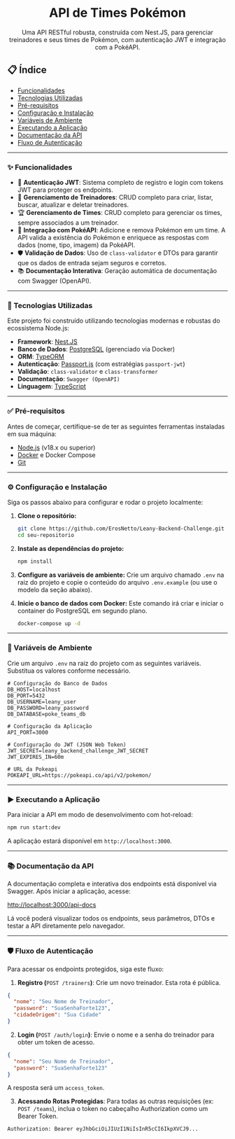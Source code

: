 <div align="center">
  <h1>API de Times Pokémon</h1>
  <p>
    Uma API RESTful robusta, construída com Nest.JS, para gerenciar treinadores e seus times de Pokémon, com autenticação JWT e integração com a PokéAPI.
  </p>
</div>

## 📋 Índice

- [Funcionalidades](#-funcionalidades)
- [Tecnologias Utilizadas](#-tecnologias-utilizadas)
- [Pré-requisitos](#-pré-requisitos)
- [Configuração e Instalação](#️-configuração-e-instalação)
- [Variáveis de Ambiente](#-variáveis-de-ambiente)
- [Executando a Aplicação](#️-executando-a-aplicação)
- [Documentação da API](#-documentação-da-api)
- [Fluxo de Autenticação](#-fluxo-de-autenticação)

---

### ✨ Funcionalidades

- 🔐 **Autenticação JWT**: Sistema completo de registro e login com tokens JWT para proteger os endpoints.
- 👤 **Gerenciamento de Treinadores**: CRUD completo para criar, listar, buscar, atualizar e deletar treinadores.
- 🏆 **Gerenciamento de Times**: CRUD completo para gerenciar os times, sempre associados a um treinador.
- 🐲 **Integração com PokéAPI**: Adicione e remova Pokémon em um time. A API valida a existência do Pokémon e enriquece as respostas com dados (nome, tipo, imagem) da PokéAPI.
- 🛡️ **Validação de Dados**: Uso de `class-validator` e DTOs para garantir que os dados de entrada sejam seguros e corretos.
- 📚 **Documentação Interativa**: Geração automática de documentação com Swagger (OpenAPI).

---

### 🚀 Tecnologias Utilizadas

Este projeto foi construído utilizando tecnologias modernas e robustas do ecossistema Node.js:

- **Framework**: [Nest.JS](https://nestjs.com/)
- **Banco de Dados**: [PostgreSQL](https://www.postgresql.org/) (gerenciado via Docker)
- **ORM**: [TypeORM](https://typeorm.io/)
- **Autenticação**: [Passport.js](http://www.passportjs.org/) (com estratégias `passport-jwt`)
- **Validação**: `class-validator` e `class-transformer`
- **Documentação**: `Swagger (OpenAPI)`
- **Linguagem**: [TypeScript](https://www.typescriptlang.org/)

---

### ✅ Pré-requisitos

Antes de começar, certifique-se de ter as seguintes ferramentas instaladas em sua máquina:

- [Node.js](https://nodejs.org/) (v18.x ou superior)
- [Docker](https://www.docker.com/) e Docker Compose
- [Git](https://git-scm.com/)

---

### ⚙️ Configuração e Instalação

Siga os passos abaixo para configurar e rodar o projeto localmente:

1.  **Clone o repositório:**

    ```bash
    git clone https://github.com/ErosNetto/Leany-Backend-Challenge.git
    cd seu-repositorio
    ```

2.  **Instale as dependências do projeto:**

    ```bash
    npm install
    ```

3.  **Configure as variáveis de ambiente:**
    Crie um arquivo chamado `.env` na raiz do projeto e copie o conteúdo do arquivo `.env.example` (ou use o modelo da seção abaixo).

4.  **Inicie o banco de dados com Docker:**
    Este comando irá criar e iniciar o container do PostgreSQL em segundo plano.
    ```bash
    docker-compose up -d
    ```

---

### 🔑 Variáveis de Ambiente

Crie um arquivo `.env` na raiz do projeto com as seguintes variáveis. Substitua os valores conforme necessário.

```env
# Configuração do Banco de Dados
DB_HOST=localhost
DB_PORT=5432
DB_USERNAME=leany_user
DB_PASSWORD=leany_password
DB_DATABASE=poke_teams_db

# Configuração da Aplicação
API_PORT=3000

# Configuração do JWT (JSON Web Token)
JWT_SECRET=leany_backend_challenge_JWT_SECRET
JWT_EXPIRES_IN=60m

# URL da Pokeapi
POKEAPI_URL=https://pokeapi.co/api/v2/pokemon/
```

---

### ▶️ Executando a Aplicação

Para iniciar a API em modo de desenvolvimento com hot-reload:

```bash
npm run start:dev
```

A aplicação estará disponível em `http://localhost:3000`.

---

### 📚 Documentação da API

A documentação completa e interativa dos endpoints está disponível via Swagger. Após iniciar a aplicação, acesse:

[http://localhost:3000/api-docs](http://localhost:3000/api-docs/)

Lá você poderá visualizar todos os endpoints, seus parâmetros, DTOs e testar a API diretamente pelo navegador.

---

### 🛡️ Fluxo de Autenticação

Para acessar os endpoints protegidos, siga este fluxo:

1. **Registro (**`POST /trainers`**)**: Crie um novo treinador. Esta rota é pública.

```JSON
{
  "nome": "Seu Nome de Treinador",
  "password": "SuaSenhaForte123",
  "cidadeOrigem": "Sua Cidade"
}
```

2. **Login (**`POST /auth/login`**)**: Envie o nome e a senha do treinador para obter um token de acesso.

```JSON
{
  "nome": "Seu Nome de Treinador",
  "password": "SuaSenhaForte123"
}
```

A resposta será um `access_token`.

3. **Acessando Rotas Protegidas**: Para todas as outras requisições (ex: `POST /teams`), inclua o token no cabeçalho Authorization como um Bearer Token.

```
Authorization: Bearer eyJhbGciOiJIUzI1NiIsInR5cCI6IkpXVCJ9...
```
